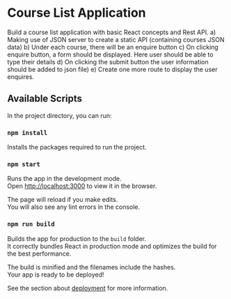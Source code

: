 # Course List Application

Build a course list application with basic React concepts and Rest API.
 a) Making use of JSON server to create a static API (containing courses JSON data)
 b) Under each course, there will be an enquire button
 c) On clicking enquire button, a form should be displayed. Here user should be able to type their details
 d) On clicking the submit button the user information should be added to json file)
 e) Create one more route to display the user enquires.

## Available Scripts

In the project directory, you can run:

### `npm install`

Installs the packages required to run the project.

### `npm start`

Runs the app in the development mode.\
Open [http://localhost:3000](http://localhost:3000) to view it in the browser.

The page will reload if you make edits.\
You will also see any lint errors in the console.

### `npm run build`

Builds the app for production to the `build` folder.\
It correctly bundles React in production mode and optimizes the build for the best performance.

The build is minified and the filenames include the hashes.\
Your app is ready to be deployed!

See the section about [deployment](https://facebook.github.io/create-react-app/docs/deployment) for more information.

